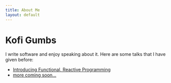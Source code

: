 ```yaml
---
title: About Me
layout: default
---
```


# Kofi Gumbs

I write software and enjoy speaking about it.
Here are some talks that I have given before:

 - [Introducing Functional, Reactive Programming](http://www.youtube.com/watch?v=Bt10M34vSwo)
 - [more coming soon...](https://www.youtube.com/watch?v=q_qUiytLYRc)
